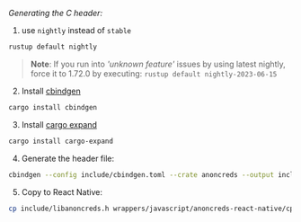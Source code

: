 _Generating the C header:_


1. use `nightly` instead of `stable`

```sh
rustup default nightly
```
> **Note**: If you run into _'unknown feature'_ issues by using latest nightly, force it to 1.72.0 by executing: `rustup default nightly-2023-06-15`

2. Install [cbindgen](https://github.com/eqrion/cbindgen/)

```sh
cargo install cbindgen
```

3. Install [cargo expand](https://github.com/dtolnay/cargo-expand)

```sh
cargo install cargo-expand
```

4. Generate the header file:

```sh
cbindgen --config include/cbindgen.toml --crate anoncreds --output include/libanoncreds.h
```

5. Copy to React Native:

```sh
cp include/libanoncreds.h wrappers/javascript/anoncreds-react-native/cpp/include/
```
